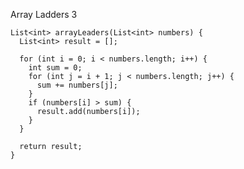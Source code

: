 Array Ladders 3

    List<int> arrayLeaders(List<int> numbers) {
      List<int> result = [];
      
      for (int i = 0; i < numbers.length; i++) {
        int sum = 0;
        for (int j = i + 1; j < numbers.length; j++) {
          sum += numbers[j];
        }
        if (numbers[i] > sum) {
          result.add(numbers[i]);
        }
      }
      
      return result;
    }
